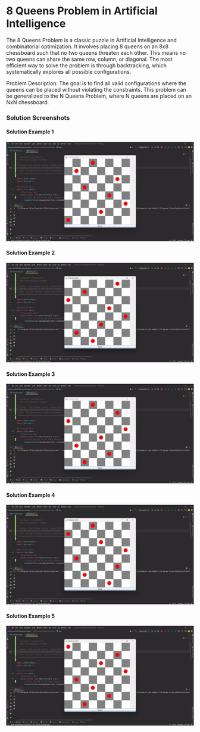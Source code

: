 # 8 Queens Problem in Artificial Intelligence

The 8 Queens Problem is a classic puzzle in Artificial Intelligence and combinatorial optimization. It involves placing 8 queens on an 8x8 chessboard such that no two queens threaten each other. This means no two queens can share the same row, column, or diagonal. The most efficient way to solve the problem is through backtracking, which systematically explores all possible configurations. 

Problem Description: The goal is to find all valid configurations where the queens can be placed without violating the constraints. This problem can be generalized to the N Queens Problem, where N queens are placed on an NxN chessboard.

### Solution Screenshots

#### Solution Example 1  
![Solution 1](KellyLwinCS42008QueensProblem/KellyLwinCS42008QueensProblem/ProgramScreenshots/Screenshot%202025-03-03%20214901.jpg)

#### Solution Example 2  
![Solution 2](KellyLwinCS42008QueensProblem/KellyLwinCS42008QueensProblem/ProgramScreenshots/Screenshot%202025-03-03%20214920.jpg)

#### Solution Example 3  
![Solution 3](KellyLwinCS42008QueensProblem/KellyLwinCS42008QueensProblem/ProgramScreenshots/Screenshot%202025-03-03%20214931.jpg)

#### Solution Example 4  
![Solution 4](KellyLwinCS42008QueensProblem/KellyLwinCS42008QueensProblem/ProgramScreenshots/Screenshot%202025-03-03%20214940.jpg)

#### Solution Example 5  
![Solution 5](KellyLwinCS42008QueensProblem/KellyLwinCS42008QueensProblem/ProgramScreenshots/Screenshot%202025-03-03%20214952.jpg)
